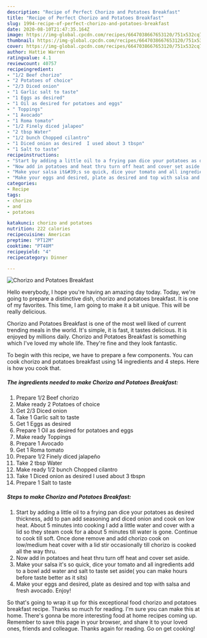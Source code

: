 ```yaml
---
description: "Recipe of Perfect Chorizo and Potatoes Breakfast"
title: "Recipe of Perfect Chorizo and Potatoes Breakfast"
slug: 1994-recipe-of-perfect-chorizo-and-potatoes-breakfast
date: 2020-08-10T21:47:35.164Z
image: https://img-global.cpcdn.com/recipes/6647038667653120/751x532cq70/chorizo-and-potatoes-breakfast-recipe-main-photo.jpg
thumbnail: https://img-global.cpcdn.com/recipes/6647038667653120/751x532cq70/chorizo-and-potatoes-breakfast-recipe-main-photo.jpg
cover: https://img-global.cpcdn.com/recipes/6647038667653120/751x532cq70/chorizo-and-potatoes-breakfast-recipe-main-photo.jpg
author: Hattie Warren
ratingvalue: 4.1
reviewcount: 40757
recipeingredient:
- "1/2 Beef chorizo"
- "2 Potatoes of choice"
- "2/3 Diced onion"
- "1 Garlic salt to taste"
- "1 Eggs as desired"
- "1 Oil as desired for potatoes and eggs"
- " Toppings"
- "1 Avocado"
- "1 Roma tomato"
- "1/2 Finely diced jalapeo"
- "2 tbsp Water"
- "1/2 bunch Chopped cilantro"
- "1 Diced onion as desired  I used about 3 tbspn"
- "1 Salt to taste"
recipeinstructions:
- "Start by adding a little oil to a frying pan dice your potatoes as desired thickness, add to pan add seasoning and diced onion and cook on low heat. About 5 minutes into cooking I add a little water and  cover with a lid so they steam cook for a about 5 minutes till water is gone. Continue to cook till soft. Once done remove and add chorizo cook on low/medium heat cover with a lid stir occasionally till chorizo is cooked all the way thru."
- "Now add in potatoes and heat thru turn off heat and cover set aside."
- "Make your salsa it&#39;s so quick, dice your tomato and all ingredients add to a bowl add water and salt to taste set aside( you can make hours before taste better as it sits)"
- "Make your eggs and desired, plate as desired and top with salsa and fresh avocado. Enjoy!"
categories:
- Recipe
tags:
- chorizo
- and
- potatoes

katakunci: chorizo and potatoes 
nutrition: 222 calories
recipecuisine: American
preptime: "PT12M"
cooktime: "PT48M"
recipeyield: "4"
recipecategory: Dinner

---
```



![Chorizo and Potatoes Breakfast](https://img-global.cpcdn.com/recipes/6647038667653120/751x532cq70/chorizo-and-potatoes-breakfast-recipe-main-photo.jpg)

Hello everybody, I hope you're having an amazing day today. Today, we're going to prepare a distinctive dish, chorizo and potatoes breakfast. It is one of my favorites. This time, I am going to make it a bit unique. This will be really delicious.

Chorizo and Potatoes Breakfast is one of the most well liked of current trending meals in the world. It's simple, it is fast, it tastes delicious. It is enjoyed by millions daily. Chorizo and Potatoes Breakfast is something which I've loved my whole life. They're fine and they look fantastic.




To begin with this recipe, we have to prepare a few components. You can cook chorizo and potatoes breakfast using 14 ingredients and 4 steps. Here is how you cook that.

<!--inarticleads1-->

##### The ingredients needed to make Chorizo and Potatoes Breakfast:

1. Prepare 1/2 Beef chorizo
1. Make ready 2 Potatoes of choice
1. Get 2/3 Diced onion
1. Take 1 Garlic salt to taste
1. Get 1 Eggs as desired
1. Prepare 1 Oil as desired for potatoes and eggs
1. Make ready  Toppings
1. Prepare 1 Avocado
1. Get 1 Roma tomato
1. Prepare 1/2 Finely diced jalapeño
1. Take 2 tbsp Water
1. Make ready 1/2 bunch Chopped cilantro
1. Take 1 Diced onion as desired  I used about 3 tbspn
1. Prepare 1 Salt to taste




<!--inarticleads2-->

##### Steps to make Chorizo and Potatoes Breakfast:

1. Start by adding a little oil to a frying pan dice your potatoes as desired thickness, add to pan add seasoning and diced onion and cook on low heat. About 5 minutes into cooking I add a little water and  cover with a lid so they steam cook for a about 5 minutes till water is gone. Continue to cook till soft. Once done remove and add chorizo cook on low/medium heat cover with a lid stir occasionally till chorizo is cooked all the way thru.
1. Now add in potatoes and heat thru turn off heat and cover set aside.
1. Make your salsa it&#39;s so quick, dice your tomato and all ingredients add to a bowl add water and salt to taste set aside( you can make hours before taste better as it sits)
1. Make your eggs and desired, plate as desired and top with salsa and fresh avocado. Enjoy!




So that's going to wrap it up for this exceptional food chorizo and potatoes breakfast recipe. Thanks so much for reading. I'm sure you can make this at home. There's gonna be more interesting food at home recipes coming up. Remember to save this page in your browser, and share it to your loved ones, friends and colleague. Thanks again for reading. Go on get cooking!

